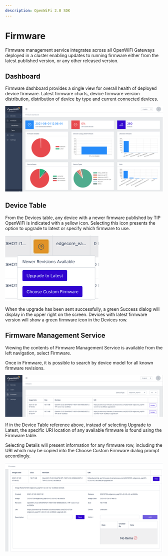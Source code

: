 ```yaml
---
description: OpenWiFi 2.0 SDK
---
```


# Firmware

Firmware management service integrates across all OpenWiFi Gateways deployed in a cluster enabling updates to running firmware either from the latest published version, or any other released version.

## Dashboard

Firmware dashboard provides a single view for overall health of deployed device firmware. Latest firmware charts, device firmware version distribution, distribution of device by type and current connected devices.

![Firmware Dashboard](<../.gitbook/assets/Screen Shot 2021-08-01 at 12.07.27 PM.png>)

## Device Table

From the Devices table, any device with a newer firmware published by TIP OpenWiFi is indicated with a yellow icon. Selecting this icon presents the option to upgrade to latest or specify which firmware to use.

![Firmware Control in Device Table](<../.gitbook/assets/Screen Shot 2021-08-01 at 12.08.45 PM.png>)

When the upgrade has been sent successfully, a green Success dialog will display in the upper right on the screen. Devices with latest firmware version will show a green firmware icon in the Devices row.

## Firmware Management Service

Viewing the contents of Firmware Management Service is available from the left navigation, select Firmware.

Once in Firmware, it is possible to search by device model for all known firmware revisions.

![Firmware Management Service](<../.gitbook/assets/Screen Shot 2021-07-29 at 4.43.57 PM.png>)

If in the Device Table reference above, instead of selecting Upgrade to Latest, the specific URI location of any available firmware is found using the Firmware table.

Selecting Details will present information for any firmware row, including the URI which may be copied into the Choose Custom Firmware dialog prompt accordingly.

![Firmware Entry Details](<../.gitbook/assets/Screen Shot 2021-07-29 at 4.46.01 PM.png>)
